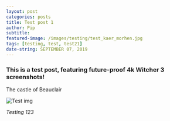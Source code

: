 ```yaml
---
layout: post
categories: posts
title: Test post 1
author: Pip
subtitle:
featured-image: /images/testing/test_kaer_morhen.jpg
tags: [testing, test, test21]
date-string: SEPTEMBER 07, 2019
---
```


### This is a test post, featuring future-proof 4k Witcher 3 screenshots!

The castle of Beauclair

![Test img](/images/testing/test_beauclair.jpg)

*Testing 123*
